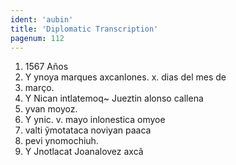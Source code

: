 ```yaml
---
ident: 'aubin'
title: 'Diplomatic Transcription'
pagenum: 112
---
```

1.    1567 Años
2.    Y ynoya marques axcanlones. x. dias del mes de
3.    marҫo.
4.    Y Nican intlatemoq~ Jueztin alonso callena
5.    yvan moyoz.
6.    Y ynic. v. mayo inlonestica omyoe
7.    valti ỹmotataca noviyan paaca
8.    pevi ynomochiuh.
9.    Y Jnotlacat Joanalovez axcã
